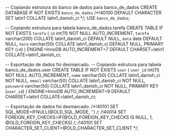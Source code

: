 -- Copiando estrutura do banco de dados para banco_de_dados
CREATE DATABASE IF NOT EXISTS `banco_de_dados` /*!40100 DEFAULT CHARACTER SET latin1 COLLATE latin1_danish_ci */;
USE `banco_de_dados`;

-- Copiando estrutura para tabela banco_de_dados.tarefa
CREATE TABLE IF NOT EXISTS `tarefa` (
  `id` int(11) NOT NULL AUTO_INCREMENT,
  `tarefa` varchar(200) COLLATE latin1_danish_ci DEFAULT NULL,
  `data` date DEFAULT NULL,
  `hora` varchar(50) COLLATE latin1_danish_ci DEFAULT NULL,
  PRIMARY KEY (`id`)
) ENGINE=InnoDB AUTO_INCREMENT=7 DEFAULT CHARSET=latin1 COLLATE=latin1_danish_ci;

-- Exportação de dados foi desmarcado.
-- Copiando estrutura para tabela banco_de_dados.user
CREATE TABLE IF NOT EXISTS `user` (
  `user_id` int(11) NOT NULL AUTO_INCREMENT,
  `name` varchar(50) COLLATE latin1_danish_ci NOT NULL,
  `email` varchar(50) COLLATE latin1_danish_ci NOT NULL,
  `password` varchar(50) COLLATE latin1_danish_ci NOT NULL,
  PRIMARY KEY (`user_id`)
) ENGINE=InnoDB AUTO_INCREMENT=9 DEFAULT CHARSET=latin1 COLLATE=latin1_danish_ci;

-- Exportação de dados foi desmarcado.
/*!40101 SET SQL_MODE=IFNULL(@OLD_SQL_MODE, '') */;
/*!40014 SET FOREIGN_KEY_CHECKS=IF(@OLD_FOREIGN_KEY_CHECKS IS NULL, 1, @OLD_FOREIGN_KEY_CHECKS) */;
/*!40101 SET CHARACTER_SET_CLIENT=@OLD_CHARACTER_SET_CLIENT */;
